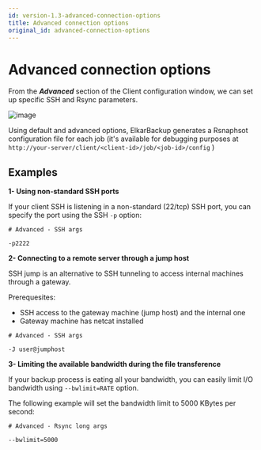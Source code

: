 ```yaml
---
id: version-1.3-advanced-connection-options
title: Advanced connection options
original_id: advanced-connection-options
---
```


# Advanced connection options

From the _**Advanced**_ section of the Client configuration window, we can set up specific SSH and Rsync parameters.

![image](https://user-images.githubusercontent.com/1846038/114696738-4b6d5180-9d1d-11eb-8d03-8f881cffe32c.png)


Using default and advanced options, ElkarBackup generates a Rsnaphsot configuration file for each job (it's available for debugging purposes at `http://your-server/client/<client-id>/job/<job-id>/config` )

## Examples

**1- Using non-standard SSH ports**

If your client SSH is listening in a non-standard (22/tcp) SSH port, you can specify the port using the SSH `-p` option:

```
# Advanced - SSH args

-p2222
```


**2- Connecting to a remote server through a jump host**

SSH jump is an alternative to SSH tunneling to access internal machines through a gateway.

Prerequesites:
- SSH access to the gateway machine (jump host) and the internal one
- Gateway machine has netcat installed


```
# Advanced - SSH args

-J user@jumphost

```

**3- Limiting the available bandwidth during the file transference**

If your backup process is eating all your bandwidth, you can easily limit I/O bandwidth using `--bwlimit=RATE` option.

The following example will set the bandwidth limit to 5000 KBytes per second: 

```
# Advanced - Rsync long args

--bwlimit=5000
```
